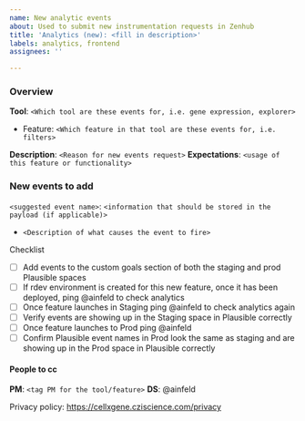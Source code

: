 ```yaml
---
name: New analytic events
about: Used to submit new instrumentation requests in Zenhub
title: 'Analytics (new): <fill in description>'
labels: analytics, frontend
assignees: ''

---
```


### Overview
**Tool**: `<Which tool are these events for, i.e. gene expression, explorer>`
- Feature: `<Which feature in that tool are these events for, i.e. filters>`

**Description**: `<Reason for new events request>`
**Expectations**: `<usage of this feature or functionality>` 

### New events to add 
`<suggested event name>`: `<information that should be stored in the payload (if applicable)>`
- `<Description of what causes the event to fire>`

Checklist 
- [ ] Add events to the custom goals section of both the staging and prod Plausible spaces 
- [ ] If rdev environment is created for this new feature, once it has been deployed, ping @ainfeld to check analytics 
- [ ] Once feature launches in Staging ping @ainfeld to check analytics again  
- [ ] Verify events are showing up in the Staging space in Plausible correctly 
- [ ] Once feature launches to Prod ping @ainfeld 
- [ ] Confirm Plausible event names in Prod look the same as staging and are showing up in the Prod space in Plausible correctly 
 
#### People to cc
**PM**: `<tag PM for the tool/feature>`
**DS**: @ainfeld 

Privacy policy: https://cellxgene.cziscience.com/privacy
